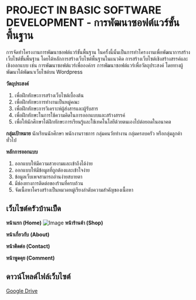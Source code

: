 # PROJECT IN BASIC SOFTWARE DEVELOPMENT - การพัฒนาซอฟต์แวร์ขั้นพื้นฐาน

การจัดทำโครงงานการพัฒนาซอฟต์แวร์ขั้นพื้นฐาน ในครั้งนี้นั้นเป็นการทำโครงงานเพื่อพัฒนาการสร้างเว็บไซต์ขั้นพื้นฐาน โดยได้หลักการสร้างเว็บไซต์พื้นฐานในแนวคิด การสร้างเว็บไซต์เชิงสร้างสรรค์และเชิงออกแบบ เช่น การพัฒนาซอฟต์แวร์เพื่อองค์กร การพัฒนาซอฟต์แวร์เพื่อวัตถุประสงค์ โดยทางผู้พัฒนาได้พัฒนาเว็บไซต์บน Wordpress 

**วัตถุประสงค์**

1. เพื่อฝึกทักษะการสร้างเว็บไซต์เบื้องต้น
2. เพื่อฝึกทักษะการทำงานเป็นหมู่คณะ
3. เพื่อฝึกทักษะการวิเคราะห์ผู้ส่งสารและผู้รับสาร
4. เพื่อฝึกทักษะในการใช้ความคิดในการออกแบบและสร้างสรรค์
5. เพื่อให้นักศึกษาได้ฝึกทักษะการเรียนรู้และใช้เทคโนโลยีด้วยตนเองไปต่อยอดในอนาคต

**กลุ่มเป้าหมาย**
นักเรียนนักศึกษา พนักงานราชการ กลุ่มคนวัยทำงาน กลุ่มครอบครัว หรือกลุ่มลูกค้าทั่วไป

**หลักการออกแบบ**
1. ออกแบบให้มีความสวยงามและเข้าถึงได้ง่าย
2. ออกแบบให้มีข้อมูลที่ถูกต้องและเข้าใจง่าย
3. ข้อมูลเว็บเพจสามารถอ่านง่ายสบายตา
4. มีช่องทางการติดต่อของร้านที่ครบถ้วน
5. จัดเนื้อหาโครงสร้างเป็นหมวดหมู่เรียงลำดับความสำคัญของเนื้อหา

## เว็บไซต์ครัวบ้านเป็ด

**หน้าแรก (Home)**
![Image](https://github.com/user-attachments/assets/535aa291-5b8b-4180-8935-80f978ef3b96)
 **หน้าร้านค้า (Shop)**

**หน้าเกี่ยวกับ** **(About)**

**หน้าติดต่อ (Contact)**

**หน้าพูดคุย (Comment)**


## ดาวน์โหลด์ไฟล์เว็บไซต์
[Google Drive](https://drive.google.com/drive/folders/1e-vrdHOabT5aIqOd41Pkv9g6U-dNrNxy?usp=sharing)

